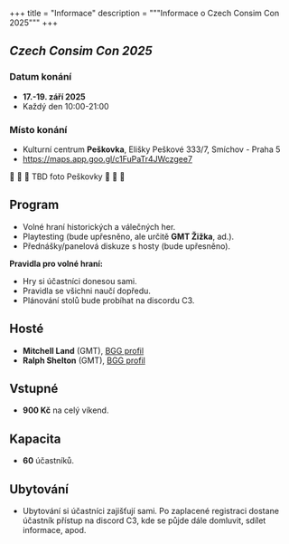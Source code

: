 +++
title = "Informace"
description = """Informace o Czech Consim Con 2025"""
+++

## _Czech Consim Con 2025_

### Datum konání

* **17.-19. září 2025**
* Každý den 10:00-21:00

### Místo konání

* Kulturní centrum **Peškovka**, 
  Elišky Peškové 333/7,
  Smíchov - Praha 5
* https://maps.app.goo.gl/c1FuPaTr4JWczgee7

🚧  🚧  🚧  TBD foto Peškovky  🚧  🚧  🚧


## Program

* Volné hraní historických a válečných her.
* Playtesting (bude upřesněno, ale určitě **GMT Žižka**, ad.).
* Přednášky/panelová diskuze s hosty (bude upřesněno).

**Pravidla pro volné hraní:**

* Hry si účastníci donesou sami.
* Pravidla se všichni naučí dopředu.
* Plánování stolů bude probíhat na discordu C3.

## Hosté

* **Mitchell Land** (GMT), [BGG profil](https://boardgamegeek.com/boardgamedesigner/36545/mitchell-land)
* **Ralph Shelton** (GMT), [BGG profil](https://boardgamegeek.com/boardgamedesigner/103902/ralph-shelton)

## Vstupné

* **900 Kč** na celý víkend.

## Kapacita

* **60** účastníků.

## Ubytování

* Ubytování si účastníci zajišťují sami. Po zaplacené registraci dostane účastník přístup na discord C3, kde se půjde dále domluvit, sdílet informace, apod.
